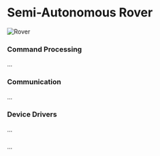 # Semi-Autonomous Rover
![Rover](https://i1380.photobucket.com/albums/ah174/nibbleoverbyte/6db4ab84-d0be-4a54-b1a0-f3dc903e4d98_zpspbunmdpz.jpeg)
### Command Processing
...

### Communication
...

### Device Drivers
...

### 
...
